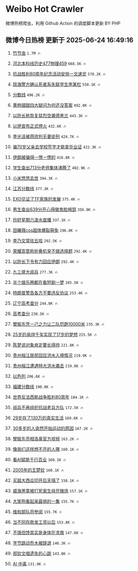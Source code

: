 # Weibo Hot Crawler 



微博热榜爬虫，利用 Github Action 的调度脚本更新 BY PHP 


## 微博今日热榜 更新于 2025-06-24 16:49:16 
1. [竹节虫](https://s.weibo.com/weibo?q=%E7%AB%B9%E8%8A%82%E8%99%AB&t=31&band_rank=1&Refer=top) `1.7M 🔥` 

1. [河北本科线历史477物理459](https://s.weibo.com/weibo?q=%23%E6%B2%B3%E5%8C%97%E6%9C%AC%E7%A7%91%E7%BA%BF%E5%8E%86%E5%8F%B2477%E7%89%A9%E7%90%86459%23&t=31&band_rank=2&Refer=top) `668.5K 🔥` 

1. [抗战胜利80周年纪念活动安排一文速览](https://s.weibo.com/weibo?q=%23%E6%8A%97%E6%88%98%E8%83%9C%E5%88%A980%E5%91%A8%E5%B9%B4%E7%BA%AA%E5%BF%B5%E6%B4%BB%E5%8A%A8%E5%AE%89%E6%8E%92%E4%B8%80%E6%96%87%E9%80%9F%E8%A7%88%23&t=31&band_rank=3&Refer=top) `578.2K 🔥` 

1. [琼海警方确认死者系失联学生李某栏](https://s.weibo.com/weibo?q=%23%E7%90%BC%E6%B5%B7%E8%AD%A6%E6%96%B9%E7%A1%AE%E8%AE%A4%E6%AD%BB%E8%80%85%E7%B3%BB%E5%A4%B1%E8%81%94%E5%AD%A6%E7%94%9F%E6%9D%8E%E6%9F%90%E6%A0%8F%23&t=31&band_rank=4&Refer=top) `558.1K 🔥` 

1. [分数线](https://s.weibo.com/weibo?q=%E5%88%86%E6%95%B0%E7%BA%BF&t=31&band_rank=5&Refer=top) `496.2K 🔥` 

1. [黄杨钿甜四大疑问为何还没答案](https://s.weibo.com/weibo?q=%23%E9%BB%84%E6%9D%A8%E9%92%BF%E7%94%9C%E5%9B%9B%E5%A4%A7%E7%96%91%E9%97%AE%E4%B8%BA%E4%BD%95%E8%BF%98%E6%B2%A1%E7%AD%94%E6%A1%88%23&t=31&band_rank=6&Refer=top) `492.0K 🔥` 

1. [以防长称恢复猛烈空袭德黑兰](https://s.weibo.com/weibo?q=%23%E4%BB%A5%E9%98%B2%E9%95%BF%E7%A7%B0%E6%81%A2%E5%A4%8D%E7%8C%9B%E7%83%88%E7%A9%BA%E8%A2%AD%E5%BE%B7%E9%BB%91%E5%85%B0%23&t=31&band_rank=7&Refer=top) `443.3K 🔥` 

1. [以伊宣布正式停火](https://s.weibo.com/weibo?q=%23%E4%BB%A5%E4%BC%8A%E5%AE%A3%E5%B8%83%E6%AD%A3%E5%BC%8F%E5%81%9C%E7%81%AB%23&t=31&band_rank=8&Refer=top) `432.6K 🔥` 

1. [李光洁被蒋欣判无妻徒刑](https://s.weibo.com/weibo?q=%E6%9D%8E%E5%85%89%E6%B4%81%E8%A2%AB%E8%92%8B%E6%AC%A3%E5%88%A4%E6%97%A0%E5%A6%BB%E5%BE%92%E5%88%91&t=31&band_rank=9&Refer=top) `424.7K 🔥` 

1. [骗70岁父亲去学校签字才能拿毕业证](https://s.weibo.com/weibo?q=%23%E9%AA%9770%E5%B2%81%E7%88%B6%E4%BA%B2%E5%8E%BB%E5%AD%A6%E6%A0%A1%E7%AD%BE%E5%AD%97%E6%89%8D%E8%83%BD%E6%8B%BF%E6%AF%95%E4%B8%9A%E8%AF%81%23&t=31&band_rank=10&Refer=top) `422.3K 🔥` 

1. [伊朗被骗得一愣一愣的](https://s.weibo.com/weibo?q=%23%E4%BC%8A%E6%9C%97%E8%A2%AB%E9%AA%97%E5%BE%97%E4%B8%80%E6%84%A3%E4%B8%80%E6%84%A3%E7%9A%84%23&t=31&band_rank=11&Refer=top) `416.8K 🔥` 

1. [学生查出713分老师集体沸腾了](https://s.weibo.com/weibo?q=%23%E5%AD%A6%E7%94%9F%E6%9F%A5%E5%87%BA713%E5%88%86%E8%80%81%E5%B8%88%E9%9B%86%E4%BD%93%E6%B2%B8%E8%85%BE%E4%BA%86%23&t=31&band_rank=12&Refer=top) `402.9K 🔥` 

1. [小米悠悠去世](https://s.weibo.com/weibo?q=%E5%B0%8F%E7%B1%B3%E6%82%A0%E6%82%A0%E5%8E%BB%E4%B8%96&t=31&band_rank=13&Refer=top) `394.3K 🔥` 

1. [江苏分数线](https://s.weibo.com/weibo?q=%E6%B1%9F%E8%8B%8F%E5%88%86%E6%95%B0%E7%BA%BF&t=31&band_rank=14&Refer=top) `377.3K 🔥` 

1. [EXO见证了TF家族的发展](https://s.weibo.com/weibo?q=EXO%E8%A7%81%E8%AF%81%E4%BA%86TF%E5%AE%B6%E6%97%8F%E7%9A%84%E5%8F%91%E5%B1%95&t=31&band_rank=15&Refer=top) `375.4K 🔥` 

1. [男生查出639分开心得做鬼脸嘚瑟](https://s.weibo.com/weibo?q=%23%E7%94%B7%E7%94%9F%E6%9F%A5%E5%87%BA639%E5%88%86%E5%BC%80%E5%BF%83%E5%BE%97%E5%81%9A%E9%AC%BC%E8%84%B8%E5%98%9A%E7%91%9F%23&t=31&band_rank=16&Refer=top) `356.0K 🔥` 

1. [你好星期六泼水直播](https://s.weibo.com/weibo?q=%23%E4%BD%A0%E5%A5%BD%E6%98%9F%E6%9C%9F%E5%85%AD%E6%B3%BC%E6%B0%B4%E7%9B%B4%E6%92%AD%23&t=31&band_rank=17&Refer=top) `337.1K 🔥` 

1. [田曦薇cos超体爆裂萌兔](https://s.weibo.com/weibo?q=%23%E7%94%B0%E6%9B%A6%E8%96%87cos%E8%B6%85%E4%BD%93%E7%88%86%E8%A3%82%E8%90%8C%E5%85%94%23&t=31&band_rank=18&Refer=top) `296.0K 🔥` 

1. [李乃文常驻五哈](https://s.weibo.com/weibo?q=%E6%9D%8E%E4%B9%83%E6%96%87%E5%B8%B8%E9%A9%BB%E4%BA%94%E5%93%88&t=31&band_rank=19&Refer=top) `292.5K 🔥` 

1. [荣耀高管称折叠机皇不做选择题](https://s.weibo.com/weibo?q=%23%E8%8D%A3%E8%80%80%E9%AB%98%E7%AE%A1%E7%A7%B0%E6%8A%98%E5%8F%A0%E6%9C%BA%E7%9A%87%E4%B8%8D%E5%81%9A%E9%80%89%E6%8B%A9%E9%A2%98%23&t=31&band_rank=20&Refer=top) `292.4K 🔥` 

1. [以防长下令有力回应伊朗](https://s.weibo.com/weibo?q=%23%E4%BB%A5%E9%98%B2%E9%95%BF%E4%B8%8B%E4%BB%A4%E6%9C%89%E5%8A%9B%E5%9B%9E%E5%BA%94%E4%BC%8A%E6%9C%97%23&t=31&band_rank=21&Refer=top) `292.4K 🔥` 

1. [九三盛大阅兵](https://s.weibo.com/weibo?q=%23%E4%B9%9D%E4%B8%89%E7%9B%9B%E5%A4%A7%E9%98%85%E5%85%B5%23&t=31&band_rank=22&Refer=top) `277.3K 🔥` 

1. [半个娱乐圈都在看短剧一梦](https://s.weibo.com/weibo?q=%E5%8D%8A%E4%B8%AA%E5%A8%B1%E4%B9%90%E5%9C%88%E9%83%BD%E5%9C%A8%E7%9C%8B%E7%9F%AD%E5%89%A7%E4%B8%80%E6%A2%A6&t=31&band_rank=23&Refer=top) `265.5K 🔥` 

1. [特朗普警告各方不要违反协议](https://s.weibo.com/weibo?q=%23%E7%89%B9%E6%9C%97%E6%99%AE%E8%AD%A6%E5%91%8A%E5%90%84%E6%96%B9%E4%B8%8D%E8%A6%81%E8%BF%9D%E5%8F%8D%E5%8D%8F%E8%AE%AE%23&t=31&band_rank=24&Refer=top) `253.4K 🔥` 

1. [辽宁高考查分](https://s.weibo.com/weibo?q=%E8%BE%BD%E5%AE%81%E9%AB%98%E8%80%83%E6%9F%A5%E5%88%86&t=31&band_rank=25&Refer=top) `244.0K 🔥` 

1. [高考查分](https://s.weibo.com/weibo?q=%23%E9%AB%98%E8%80%83%E6%9F%A5%E5%88%86%23&t=31&band_rank=26&Refer=top) `238.5K 🔥` 

1. [樊振东凭一己之力让二队罚跑10000米](https://s.weibo.com/weibo?q=%23%E6%A8%8A%E6%8C%AF%E4%B8%9C%E5%87%AD%E4%B8%80%E5%B7%B1%E4%B9%8B%E5%8A%9B%E8%AE%A9%E4%BA%8C%E9%98%9F%E7%BD%9A%E8%B7%9110000%E7%B1%B3%23&t=31&band_rank=27&Refer=top) `235.3K 🔥` 

1. [25岁的易烊千玺实现了17岁的梦想](https://s.weibo.com/weibo?q=25%E5%B2%81%E7%9A%84%E6%98%93%E7%83%8A%E5%8D%83%E7%8E%BA%E5%AE%9E%E7%8E%B0%E4%BA%8617%E5%B2%81%E7%9A%84%E6%A2%A6%E6%83%B3&t=31&band_rank=28&Refer=top) `225.5K 🔥` 

1. [陈梦说对象肯定要长得帅](https://s.weibo.com/weibo?q=%E9%99%88%E6%A2%A6%E8%AF%B4%E5%AF%B9%E8%B1%A1%E8%82%AF%E5%AE%9A%E8%A6%81%E9%95%BF%E5%BE%97%E5%B8%85&t=31&band_rank=29&Refer=top) `221.8K 🔥` 

1. [贵州榕江居民回应洪水入境情况](https://s.weibo.com/weibo?q=%23%E8%B4%B5%E5%B7%9E%E6%A6%95%E6%B1%9F%E5%B1%85%E6%B0%91%E5%9B%9E%E5%BA%94%E6%B4%AA%E6%B0%B4%E5%85%A5%E5%A2%83%E6%83%85%E5%86%B5%23&t=31&band_rank=30&Refer=top) `219.9K 🔥` 

1. [贵州榕江遭遇特大洪水袭击](https://s.weibo.com/weibo?q=%23%E8%B4%B5%E5%B7%9E%E6%A6%95%E6%B1%9F%E9%81%AD%E9%81%87%E7%89%B9%E5%A4%A7%E6%B4%AA%E6%B0%B4%E8%A2%AD%E5%87%BB%23&t=31&band_rank=31&Refer=top) `219.0K 🔥` 

1. [以色列](https://s.weibo.com/weibo?q=%E4%BB%A5%E8%89%B2%E5%88%97&t=31&band_rank=32&Refer=top) `206.6K 🔥` 

1. [福建分数线](https://s.weibo.com/weibo?q=%E7%A6%8F%E5%BB%BA%E5%88%86%E6%95%B0%E7%BA%BF&t=31&band_rank=33&Refer=top) `190.0K 🔥` 

1. [世界反法西斯战争胜利80周年](https://s.weibo.com/weibo?q=%23%E4%B8%96%E7%95%8C%E5%8F%8D%E6%B3%95%E8%A5%BF%E6%96%AF%E6%88%98%E4%BA%89%E8%83%9C%E5%88%A980%E5%91%A8%E5%B9%B4%23&t=31&band_rank=34&Refer=top) `184.1K 🔥` 

1. [阅兵不再组织抗战老兵方队](https://s.weibo.com/weibo?q=%23%E9%98%85%E5%85%B5%E4%B8%8D%E5%86%8D%E7%BB%84%E7%BB%87%E6%8A%97%E6%88%98%E8%80%81%E5%85%B5%E6%96%B9%E9%98%9F%23&t=31&band_rank=35&Refer=top) `172.5K 🔥` 

1. [29岁存了130万的真实生活](https://s.weibo.com/weibo?q=29%E5%B2%81%E5%AD%98%E4%BA%86130%E4%B8%87%E7%9A%84%E7%9C%9F%E5%AE%9E%E7%94%9F%E6%B4%BB&t=31&band_rank=36&Refer=top) `169.6K 🔥` 

1. [30多岁的人突然开始运动的原因](https://s.weibo.com/weibo?q=30%E5%A4%9A%E5%B2%81%E7%9A%84%E4%BA%BA%E7%AA%81%E7%84%B6%E5%BC%80%E5%A7%8B%E8%BF%90%E5%8A%A8%E7%9A%84%E5%8E%9F%E5%9B%A0&t=31&band_rank=37&Refer=top) `167.2K 🔥` 

1. [樊振东亮相洛奥官方视频](https://s.weibo.com/weibo?q=%23%E6%A8%8A%E6%8C%AF%E4%B8%9C%E4%BA%AE%E7%9B%B8%E6%B4%9B%E5%A5%A5%E5%AE%98%E6%96%B9%E8%A7%86%E9%A2%91%23&t=31&band_rank=38&Refer=top) `163.2K 🔥` 

1. [像我们这样想不开的人哪](https://s.weibo.com/weibo?q=%23%E5%83%8F%E6%88%91%E4%BB%AC%E8%BF%99%E6%A0%B7%E6%83%B3%E4%B8%8D%E5%BC%80%E7%9A%84%E4%BA%BA%E5%93%AA%23&t=31&band_rank=39&Refer=top) `160.1K 🔥` 

1. [看AI赋能千行百业](https://s.weibo.com/weibo?q=%23%E7%9C%8BAI%E8%B5%8B%E8%83%BD%E5%8D%83%E8%A1%8C%E7%99%BE%E4%B8%9A%23&t=31&band_rank=40&Refer=top) `160.1K 🔥` 

1. [2005年的王楚钦](https://s.weibo.com/weibo?q=2005%E5%B9%B4%E7%9A%84%E7%8E%8B%E6%A5%9A%E9%92%A6&t=31&band_rank=41&Refer=top) `160.1K 🔥` 

1. [买超大西瓜切开后天塌了](https://s.weibo.com/weibo?q=%23%E4%B9%B0%E8%B6%85%E5%A4%A7%E8%A5%BF%E7%93%9C%E5%88%87%E5%BC%80%E5%90%8E%E5%A4%A9%E5%A1%8C%E4%BA%86%23&t=31&band_rank=42&Refer=top) `158.1K 🔥` 

1. [威海男童被打死案生母开赌场](https://s.weibo.com/weibo?q=%23%E5%A8%81%E6%B5%B7%E7%94%B7%E7%AB%A5%E8%A2%AB%E6%89%93%E6%AD%BB%E6%A1%88%E7%94%9F%E6%AF%8D%E5%BC%80%E8%B5%8C%E5%9C%BA%23&t=31&band_rank=43&Refer=top) `157.1K 🔥` 

1. [大笨狗看起来最弱的一集](https://s.weibo.com/weibo?q=%E5%A4%A7%E7%AC%A8%E7%8B%97%E7%9C%8B%E8%B5%B7%E6%9D%A5%E6%9C%80%E5%BC%B1%E7%9A%84%E4%B8%80%E9%9B%86&t=31&band_rank=44&Refer=top) `155.7K 🔥` 

1. [维和部队将参阅](https://s.weibo.com/weibo?q=%23%E7%BB%B4%E5%92%8C%E9%83%A8%E9%98%9F%E5%B0%86%E5%8F%82%E9%98%85%23&t=31&band_rank=45&Refer=top) `155.7K 🔥` 

1. [当不同存款发工资以后](https://s.weibo.com/weibo?q=%E5%BD%93%E4%B8%8D%E5%90%8C%E5%AD%98%E6%AC%BE%E5%8F%91%E5%B7%A5%E8%B5%84%E4%BB%A5%E5%90%8E&t=31&band_rank=46&Refer=top) `153.8K 🔥` 

1. [不饿但馋其实是身体在求救](https://s.weibo.com/weibo?q=%E4%B8%8D%E9%A5%BF%E4%BD%86%E9%A6%8B%E5%85%B6%E5%AE%9E%E6%98%AF%E8%BA%AB%E4%BD%93%E5%9C%A8%E6%B1%82%E6%95%91&t=31&band_rank=47&Refer=top) `147.6K 🔥` 

1. [字节跳动乔木被辞退](https://s.weibo.com/weibo?q=%23%E5%AD%97%E8%8A%82%E8%B7%B3%E5%8A%A8%E4%B9%94%E6%9C%A8%E8%A2%AB%E8%BE%9E%E9%80%80%23&t=31&band_rank=48&Refer=top) `146.3K 🔥` 

1. [郑钦文唱遗失的心跳](https://s.weibo.com/weibo?q=%23%E9%83%91%E9%92%A6%E6%96%87%E5%94%B1%E9%81%97%E5%A4%B1%E7%9A%84%E5%BF%83%E8%B7%B3%23&t=31&band_rank=49&Refer=top) `143.0K 🔥` 

1. [AI 中毒](https://s.weibo.com/weibo?q=AI%20%E4%B8%AD%E6%AF%92&t=31&band_rank=50&Refer=top) `131.9K 🔥` 


